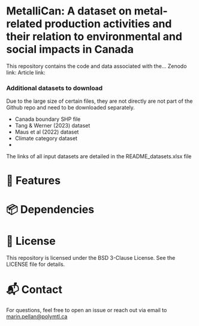 # MetalliCan: A dataset on metal-related production activities and their relation to environmental and social impacts in Canada

This repository contains the code and data associated with the...
Zenodo link: 
Article link: 

### Additional datasets to download 

Due to the large size of certain files, they are not directly  are not part of the Github repo and need to be downloaded separately.

- Canada boundary SHP file
- Tang & Werner (2023) dataset
- Maus et al (2022) dataset
- Climate category dataset
- 

The links of all input datasets are detailed in the README_datasets.xlsx file 


# 📌 Features

# 📦 Dependencies

# 📄 License
This repository is licensed under the BSD 3-Clause License. See the LICENSE file for details.

# 📬 Contact
For questions, feel free to open an issue or reach out via email to marin.pellan@polymtl.ca